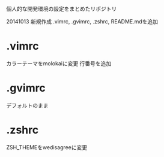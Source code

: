 個人的な開発環境の設定をまとめたリポジトリ

20141013
新規作成
.vimrc, .gvimrc, .zshrc, README.mdを追加
# .vimrc
カラーテーマをmolokaiに変更
行番号を追加
# .gvimrc
デフォルトのまま
# .zshrc
ZSH_THEMEをwedisagreeに変更

